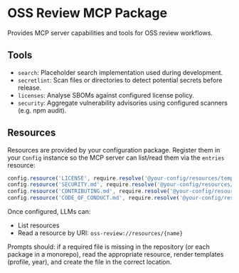 # OSS Review MCP Package

Provides MCP server capabilities and tools for OSS review workflows.

## Tools

- `search`: Placeholder search implementation used during development.
- `secretlint`: Scan files or directories to detect potential secrets before release.
- `licenses`: Analyse SBOMs against configured license policy.
- `security`: Aggregate vulnerability advisories using configured scanners (e.g. npm audit).

## Resources

Resources are provided by your configuration package. Register them in your `Config` instance so the MCP server can list/read them via the `entries` resource:

```ts
config.resource('LICENSE', require.resolve('@your-config/resources/templates/LICENSE'));
config.resource('SECURITY.md', require.resolve('@your-config/resources/templates/SECURITY.md'));
config.resource('CONTRIBUTING.md', require.resolve('@your-config/resources/templates/CONTRIBUTING.md'));
config.resource('CODE_OF_CONDUCT.md', require.resolve('@your-config/resources/templates/CODE_OF_CONDUCT.md'));
```

Once configured, LLMs can:
- List resources
- Read a resource by URI: `oss-review://resources/{name}`

Prompts should: if a required file is missing in the repository (or each package in a monorepo), read the appropriate resource, render templates (profile, year), and create the file in the correct location.

